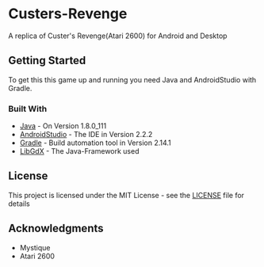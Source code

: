 
# Custers-Revenge

A replica of Custer's Revenge(Atari 2600) for Android and Desktop

## Getting Started

To get this this game up and running you need Java and AndroidStudio with Gradle.

### Built With
* [Java](https://java.com/en/download/) - On Version 1.8.0_111
* [AndroidStudio](https://developer.android.com/studio/) - The IDE in Version 2.2.2
* [Gradle](https://gradle.org/) - Build automation tool in Version 2.14.1
* [LibGdX](https://libgdx.badlogicgames.com/) - The Java-Framework used 


## License

This project is licensed under the MIT License - see the [LICENSE](LICENSE) file for details

## Acknowledgments

* Mystique
* Atari 2600
